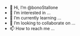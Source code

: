 - 👋 Hi, I’m @bonoStallone
- 👀 I’m interested in ...
- 🌱 I’m currently learning ...
- 💞️ I’m looking to collaborate on ...
- 📫 How to reach me ...

<!---
bonoStallone/bonoStallone is a ✨ special ✨ repository because its `README.md` (this file) appears on your GitHub profile.
You can click the Preview link to take a look at your changes.
--->
